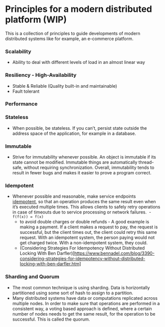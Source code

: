 # Principles for a modern distributed platform (WIP)

This is a collection of principles to guide developments of modern distributed systems like for example, an e-commerce platform.

### Scalability

- Ability to deal with different levels of load in an almost linear way

### Resiliency - High-Availability

- Stable & Reliable (Quality built-in and maintainable)
- Fault tolerant

### Performance


### Stateless

- When possible, be stateless. If you can’t, persist state outside the address space of the application, for example in a database.

### Immutable

- Strive for immutability whenever possible. An object is immutable if its state cannot be modified. Immutable things are automatically thread-safe, without requiring synchronization. Overall, immutability tends to result in fewer bugs and makes it easier to prove a program correct.

### Idempotent

- Whenever possible and reasonable, make service endpoints [idempotent](https://en.wikipedia.org/wiki/Idempotence#Computer_science_meaning), so that an operation produces the same result even when it’s executed multiple times. This allows clients to safely retry operations in case of timeouts due to service processing or network failures.
  - `f(f(x)) = f(x)`
  - to avoid double charges or double refunds - A good example is making a payment. If a client makes a request to pay, the request is successful, but the client times out, the client could retry this same request. With an idempotent system, the person paying would not get charged twice. With a non-idempotent system, they could.
  - (Considering Strategies For Idempotency Without Distributed Locking With Ben Darfler)[https://www.bennadel.com/blog/3390-considering-strategies-for-idempotency-without-distributed-locking-with-ben-darfler.htm]

### Sharding and Quorum

- The most common technique is using sharding. Data is horizontally partitioned using some sort of hash to assign to a partition.
- Many distributed systems have data or computations replicated across multiple nodes. In order to make sure that operations are performed in a consistent way, a voting based approach is defined, where a certain number of nodes needs to get the same result, for the operation to be successful. This is called the quorum.

